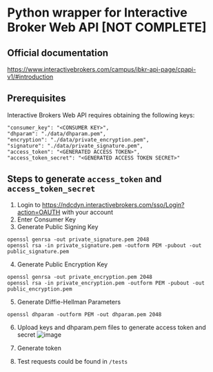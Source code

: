# Python wrapper for Interactive Broker Web API [NOT COMPLETE]

## Official documentation

https://www.interactivebrokers.com/campus/ibkr-api-page/cpapi-v1/#introduction

## Prerequisites

Interactive Brokers Web API requires obtaining the following keys:

```
"consumer_key": "<CONSUMER KEY>",
"dhparam": "./data/dhparam.pem",
"encryption": "./data/private_encryption.pem",
"signature": "./data/private_signature.pem",
"access_token": "<GENERATED ACCESS TOKEN>",
"access_token_secret": "<GENERATED ACCESS TOKEN SECRET>"
```

## Steps to generate `access_token` and `access_token_secret`

1. Login to https://ndcdyn.interactivebrokers.com/sso/Login?action=OAUTH with your account
2. Enter Consumer Key
3. Generate Public Signing Key

```
openssl genrsa -out private_signature.pem 2048
openssl rsa -in private_signature.pem -outform PEM -pubout -out public_signature.pem
```

4. Generate Public Encryption Key

```
openssl genrsa -out private_encryption.pem 2048
openssl rsa -in private_encryption.pem -outform PEM -pubout -out public_encryption.pem
```

5. Generate Diffie-Hellman Parameters

```
openssl dhparam -outform PEM -out dhparam.pem 2048
```

6. Upload keys and dhparam.pem files to generate access token and secret
![image](https://github.com/user-attachments/assets/05b862f2-cbc8-4c56-9b53-17a315363da4)

7. Generate token

8. Test requests could be found in `/tests`
